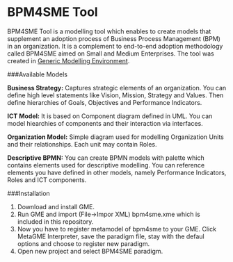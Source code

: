 BPM4SME Tool
============

BPM4SME Tool is a modelling tool which enables to create models that supplement an adoption process of Business Process Management (BPM) in an organization. It is a complement to end-to-end adoption methodology called BPM4SME aimed on Small and Medium Enterprises. The tool was created in [Generic Modelling Environment](http://http://w3.isis.vanderbilt.edu/Projects/gme/).

###Available Models

**Business Strategy:** Captures strategic elements of an organization. You can define high level statements like Vision, Mission, Strategy and Values. Then define hierarchies of Goals, Objectives and Performance Indicators.

**ICT Model:** It is based on Component diagram defined in UML. You can model hiearchies of components and their interaction via interfaces.

**Organization Model:** Simple diagram used for modelling Organization Units and their relationships. Each unit may contain Roles.

**Descriptive BPMN:** You can create BPMN models with palette which contains elements used for descriptive modelling. You can reference elements you have defined in other models, namely Performance Indicators, Roles and ICT components.

###Installation
1. Download and install GME.
2. Run GME and import (File->Impor XML) bpm4sme.xme which is included in this repository.
3. Now you have to register metamodel of bpm4sme to your GME. Click MetaGME Interpreter, save the paradigm file, stay with the defaul options and choose to register new paradigm.
4. Open new project and select BPM4SME paradigm.

